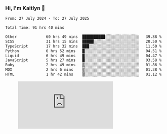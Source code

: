 ### Hi, I'm Kaitlyn 👋
<!--START_SECTION:waka-->

```txt
From: 27 July 2024 - To: 27 July 2025

Total Time: 91 hrs 40 mins

Other             60 hrs 49 mins  ██████████░░░░░░░░░░░░░░░   39.88 %
SCSS              31 hrs 15 mins  █████░░░░░░░░░░░░░░░░░░░░   20.50 %
TypeScript        17 hrs 32 mins  ███░░░░░░░░░░░░░░░░░░░░░░   11.50 %
Python            6 hrs 52 mins   █░░░░░░░░░░░░░░░░░░░░░░░░   04.51 %
Liquid            6 hrs 49 mins   █░░░░░░░░░░░░░░░░░░░░░░░░   04.47 %
JavaScript        5 hrs 27 mins   █░░░░░░░░░░░░░░░░░░░░░░░░   03.58 %
Ruby              2 hrs 49 mins   ▒░░░░░░░░░░░░░░░░░░░░░░░░   01.86 %
MDX               2 hrs 6 mins    ▒░░░░░░░░░░░░░░░░░░░░░░░░   01.38 %
HTML              1 hr 42 mins    ▒░░░░░░░░░░░░░░░░░░░░░░░░   01.12 %
```

<!--END_SECTION:waka-->

<figure><embed src="https://wakatime.com/share/@018d58bc-3d22-46c9-b2d7-4ed36fb8172d/243b5d9b-77cd-4133-89ff-dcc8f225fa18.svg"></embed></figure>
